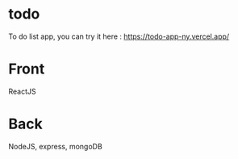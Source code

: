 # todo
To do list app, you can try it here : https://todo-app-ny.vercel.app/
# Front
ReactJS
# Back
NodeJS, express, mongoDB
